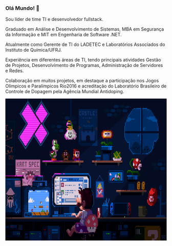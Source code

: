 ### Olá Mundo! 👋
Sou líder de time TI e desenvolvedor fullstack.

Graduado em Análise e Desenvolvimento de Sistemas, MBA em Segurança da Informação e MIT em Engenharia de Software .NET.

Atualmente como Gerente de TI do LADETEC e Laboratórios Associados do Instituto de Química/UFRJ.

Experiência em diferentes áreas de TI, tendo principais atividades Gestão de Projetos, Desenvolvimento de Programas, Administração de Servidores e Redes.

Colaboração em muitos projetos, em destaque a participação nos Jogos Olímpicos e Paralímpicos Rio2016 e acreditação do Laboratório Brasileiro de Controle de Dopagem pela Agência Mundial Antidoping.

<!--<div align="center">
  <a href="https://github.com/Ricmaloy">
  <img height="180em" src="https://github-readme-stats.vercel.app/api/top-langs/?username=gonribeiro&layout=compact&langs_count=7&theme=react&hide_border=true"/>
  <img height="180em" src="https://github-readme-stats.vercel.app/api?username=gonribeiro&show_icons=true&theme=react&include_all_commits=true&count_private=true&hide_border=true"/>
</div>-->
<p align="center">
  <img alt="Coding" height="444em" src=".github/22b22287602523.5dbd29081561d.gif">
</p>
